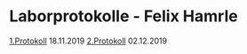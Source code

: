 # Laborprotokolle - Felix Hamrle

[1.Protokoll](https://github.com/HTLMechatronics/m17-3ahme-la1-sx/blob/hamfem17/protokolle/protokol-1_hamfem17_2019-11-18.md) 18.11.2019
[2.Protokoll](https://github.com/HTLMechatronics/m17-3ahme-la1-sx/blob/hamfem17/protokolle/protokol-2_hamfem17_2019-12-02.md) 02.12.2019
